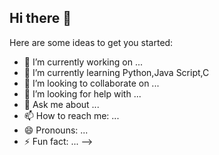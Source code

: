 ## Hi there 👋



Here are some ideas to get you started:

- 🔭 I’m currently working on ...  
- 🌱 I’m currently learning Python,Java Script,C[   ](https://giphy.com/gifs/devrock-python-django-edr-KAq5w47R9rmTuvWOWa)
- 👯 I’m looking to collaborate on ...
- 🤔 I’m looking for help with ...
- 💬 Ask me about ...
- 📫 How to reach me: ...
- 😄 Pronouns: ...
- ⚡ Fun fact: ...
-->

